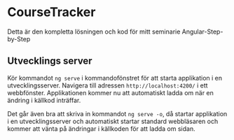 # CourseTracker

Detta är den kompletta lösningen och kod för mitt seminarie Angular-Step-by-Step

## Utvecklings server

Kör kommandot `ng serve` i kommandofönstret för att starta applikation i en utvecklingsserver. Navigera till adressen `http://localhost:4200/` i ett webbfönster.
Applikationen kommer nu att automatiskt ladda om när en ändring i källkod inträffar.

Det går även bra att skriva in kommandot `ng serve -o`, då startar applikation i en utvecklingsserver och automatiskt startar standard webbläsaren och kommer att vänta på ändringar i källkoden för att ladda om sidan.

